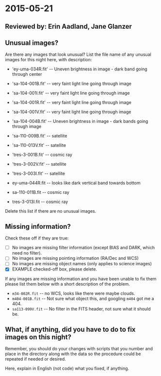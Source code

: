 # 2015-05-21

## Reviewed by:   Erin Aadland, Jane Glanzer

## Unusual images?

Are there any images that look unusual? List the file name of any unusual images for this night here, with description:

+ 'ey-uma-034R.fit' -- Uneven brightness in image - dark band going through center
+ 'sa-104-001B.fit' -- very faint light line going through image
+ 'sa-104-001I.fit' -- very faint light line going through image
+ 'sa-104-001R.fit' -- very faint light line going through image
+ 'sa-104-001V.fit' -- very faint light line going through image
+ 'sa-104-004B.fit' -- Uneven brightness in image - dark bands going through image
+ 'sa-110-009B.fit' -- satellite
+ 'sa-110-013V.fit' -- satellite
+ 'tres-3-001B.fit' -- cosmic ray
+ 'tres-3-002V.fit' -- satellite
+ 'tres-3-003I.fit' -- satellite

+ ey-uma-044R.fit -- looks like dark vertical band towards bottom
+ sa-110-011B.fit -- cosmic ray
+ tres-3-013I.fit -- cosmic ray

Delete this list if there are no unusual images.

## Missing information?

Check these off if they are true:

- [ ] No images are missing filter information (except BIAS and DARK, which need no filter).
- [ ] No images are missing pointing information (RA/Dec and WCS)
- [ ] No images are missing object names (only applies to science images)
- [x] EXAMPLE checked-off box, please delete.

If any images are missing information and you have been unable to fix them please list
them below with a short description of the problem.

+ `m34-002R.fit` -- no WCS, looks like there were maybe clouds.
+ `m404-001B.fit` -- Not sure what object this, and googling `m404` got me a 404.
+ `sa113-099V.fit` -- No filter in the FITS header, not sure what it should be.

## What, if anything, did you have to do to fix images on this night?

Remember, you should do your changes with scripts that you number and place in the
directory along with the data so the procedure could be repeated if needed or
desired.

Here, explain in English (not code) what you fixed, if anything.
